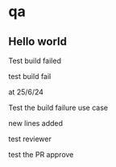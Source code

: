 # qa

Hello world
-----------

Test build failed

test build fail

at 25/6/24

Test the build failure use case

new lines added

test reviewer

test the PR approve